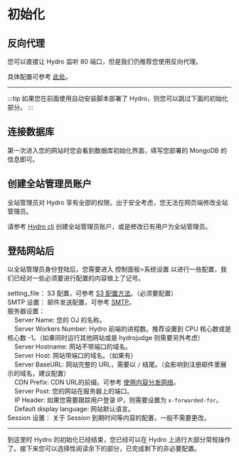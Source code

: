 # 初始化

## 反向代理

您可以直接让 Hydro 监听 80 端口，但是我们仍推荐您使用反向代理。

具体配置可参考 [此处](https://github.com/hydro-dev/Hydro/tree/master/examples)。

---

:::tip
如果您在前面使用自动安装脚本部署了 Hydro，则您可以跳过下面的初始化部分。
:::

## 连接数据库

第一次进入您的网站时您会看到数据库初始化界面，填写您部署的 MongoDB 的信息即可。

## 创建全站管理员账户

全站管理员对 Hydro 享有全部的权限。出于安全考虑，您无法在网页端修改全站管理员。

请参考 [Hydro cli](/install/cli/) 创建全站管理员账户，或是修改已有用户为全站管理员。

## 登陆网站后

以全站管理员身份登陆后，您需要进入 控制面板>系统设置 以进行一些配置，我们已经对一些必须要进行配置的内容做上了记号。

setting_file： S3 配置，可参考 [S3 配置方法](/install/enhance/s3)。（必须要配置）  
SMTP 设置： 邮件发送配置，可参考 [SMTP](控制面板>系统设置)。  
服务器设置：  
&nbsp;&nbsp;&nbsp;&nbsp;Server Name: 您的 OJ 的名称。  
&nbsp;&nbsp;&nbsp;&nbsp;Server Workers Number: Hydro 前端的进程数。推荐设置到 CPU 核心数或是核心数 -1。（如果同时运行其他网站或是 hydrojudge 则需要另外考虑）  
&nbsp;&nbsp;&nbsp;&nbsp;Server Hostname: 网站不带端口的域名。  
&nbsp;&nbsp;&nbsp;&nbsp;Server Host: 网站带端口的域名。（如果有）  
&nbsp;&nbsp;&nbsp;&nbsp;Server BaseURL: 网站完整的 URL，需要以 `/` 结尾。（会影响到注册邮件里展示的域名，建议配置）  
&nbsp;&nbsp;&nbsp;&nbsp;CDN Prefix: CDN URL的前缀。可参考 [使用内容分发网络](/install/cdn.html)。  
&nbsp;&nbsp;&nbsp;&nbsp;Server Post: 您的网站在服务器上的端口。  
&nbsp;&nbsp;&nbsp;&nbsp;IP Header: 如果您需要跟踪用户登录 IP，则需要设置为 `x-forwarded-for`。  
&nbsp;&nbsp;&nbsp;&nbsp;Default display language: 网站默认语言。  
Session 设置： 关于 Session 到期时间等内容的配置，一般不需要更改。

---

到这里时 Hydro 的初始化已经结束，您已经可以在 Hydro 上进行大部分常规操作了。接下来您可以选择性阅读余下的部分，已完成剩下的非必要配置。